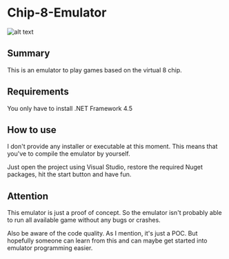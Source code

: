 # Chip-8-Emulator

![alt text](https://github.com/Marcel-Lambacher/Chip-8-Emulator/blob/master/space_invaders.gif?raw=true)

## Summary

This is an emulator to play games based on the virtual 8 chip.

## Requirements

You only have to install .NET Framework 4.5

## How to use

I don't provide any installer or executable at this moment. 
This means that you've to compile the emulator by yourself.

Just open the project using Visual Studio, restore the required Nuget packages, hit the start button and have fun.

## Attention

This emulator is just a proof of concept. So the emulator isn't probably able to run all available game without any bugs or crashes.

Also be aware of the code quality. As I mention, it's just a POC. But hopefully someone can learn from this and can maybe get started into emulator programming easier.
